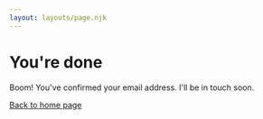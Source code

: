 ```yaml
---
layout: layouts/page.njk
---
```


# You're done

Boom! You've confirmed your email address. I'll be in touch soon.

[Back to home page](/)
